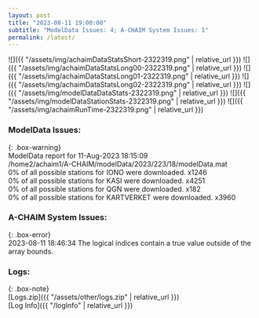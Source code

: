```yaml
---
layout: post
title: "2023-08-11 19:00:00"
subtitle: "ModelData Issues: 4; A-CHAIM System Issues: 1"
permalink: /latest/
---
```


![]({{ "/assets/img/achaimDataStatsShort-2322319.png" | relative_url }})
![]({{ "/assets/img/achaimDataStatsLong00-2322319.png" | relative_url }})
![]({{ "/assets/img/achaimDataStatsLong01-2322319.png" | relative_url }})
![]({{ "/assets/img/achaimDataStatsLong02-2322319.png" | relative_url }})
![]({{ "/assets/img/modelDataDataStats-2322319.png" | relative_url }})
![]({{ "/assets/img/modelDataStationStats-2322319.png" | relative_url }})
![]({{ "/assets/img/achaimRunTime-2322319.png" | relative_url }})


### ModelData Issues:  
  
{: .box-warning}  
 ModelData report for 11-Aug-2023 18:15:09   
 /home2/achaim1/A-CHAIM/modelData/2023/223/18/modelData.mat   
 0% of all possible stations for IONO were downloaded. x1246   
 0% of all possible stations for KASI were downloaded. x4251   
 0% of all possible stations for QGN were downloaded. x182   
 0% of all possible stations for KARTVERKET were downloaded. x3960   
  
### A-CHAIM System Issues:  
  
{: .box-error}  
2023-08-11 18:46:34 The logical indices contain a true value outside of the array bounds.  

### Logs:  
  
{: .box-note}  
[Logs.zip]({{ "/assets/other/logs.zip" | relative_url }})  
[Log Info]({{ "/logInfo" | relative_url }})  
